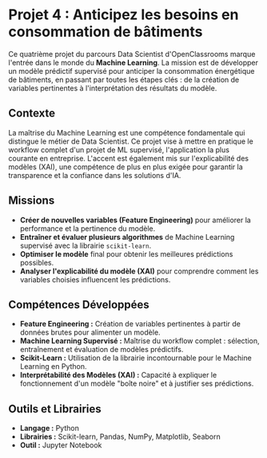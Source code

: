 # Projet 4 : Anticipez les besoins en consommation de bâtiments

Ce quatrième projet du parcours Data Scientist d'OpenClassrooms marque l'entrée dans le monde du **Machine Learning**. La mission est de développer un modèle prédictif supervisé pour anticiper la consommation énergétique de bâtiments, en passant par toutes les étapes clés : de la création de variables pertinentes à l'interprétation des résultats du modèle.

## Contexte

La maîtrise du Machine Learning est une compétence fondamentale qui distingue le métier de Data Scientist. Ce projet vise à mettre en pratique le workflow complet d'un projet de ML supervisé, l'application la plus courante en entreprise. L'accent est également mis sur l'explicabilité des modèles (XAI), une compétence de plus en plus exigée pour garantir la transparence et la confiance dans les solutions d'IA.

## Missions

- **Créer de nouvelles variables (Feature Engineering)** pour améliorer la performance et la pertinence du modèle.
- **Entraîner et évaluer plusieurs algorithmes** de Machine Learning supervisé avec la librairie `scikit-learn`.
- **Optimiser le modèle** final pour obtenir les meilleures prédictions possibles.
- **Analyser l'explicabilité du modèle (XAI)** pour comprendre comment les variables choisies influencent les prédictions.

## Compétences Développées

- **Feature Engineering :** Création de variables pertinentes à partir de données brutes pour alimenter un modèle.
- **Machine Learning Supervisé :** Maîtrise du workflow complet : sélection, entraînement et évaluation de modèles prédictifs.
- **Scikit-Learn :** Utilisation de la librairie incontournable pour le Machine Learning en Python.
- **Interprétabilité des Modèles (XAI) :** Capacité à expliquer le fonctionnement d'un modèle "boîte noire" et à justifier ses prédictions.

## Outils et Librairies

- **Langage :** Python
- **Librairies :** Scikit-learn, Pandas, NumPy, Matplotlib, Seaborn
- **Outil :** Jupyter Notebook
